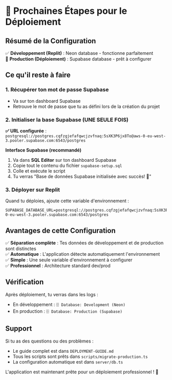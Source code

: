 # 🚀 Prochaines Étapes pour le Déploiement

## Résumé de la Configuration

✅ **Développement (Replit)** : Neon database - fonctionne parfaitement  
🔧 **Production (Déploiement)** : Supabase database - prêt à configurer

## Ce qu'il reste à faire

### 1. Récupérer ton mot de passe Supabase
- Va sur ton dashboard Supabase
- Retrouve le mot de passe que tu as défini lors de la création du projet

### 2. Initialiser la base Supabase (UNE SEULE FOIS)

**✅ URL configurée** : `postgresql://postgres.cqfzgjefafqwcjzvfnaq:5sXK3P6jx8To@aws-0-eu-west-3.pooler.supabase.com:6543/postgres`

**Interface Supabase (recommandé)**
1. Va dans **SQL Editor** sur ton dashboard Supabase
2. Copie tout le contenu du fichier `supabase-setup.sql`
3. Colle et exécute le script
4. Tu verras "Base de données Supabase initialisée avec succès! 🎉"

### 3. Déployer sur Replit

Quand tu déploies, ajoute cette variable d'environnement :
```
SUPABASE_DATABASE_URL=postgresql://postgres.cqfzgjefafqwcjzvfnaq:5sXK3P6jx8To@aws-0-eu-west-3.pooler.supabase.com:6543/postgres
```

## Avantages de cette Configuration

✅ **Séparation complète** : Tes données de développement et de production sont distinctes  
✅ **Automatique** : L'application détecte automatiquement l'environnement  
✅ **Simple** : Une seule variable d'environnement à configurer  
✅ **Professionnel** : Architecture standard dev/prod  

## Vérification

Après déploiement, tu verras dans les logs :
- En développement : `🗄️ Database: Development (Neon)`
- En production : `🗄️ Database: Production (Supabase)`

## Support

Si tu as des questions ou des problèmes :
- Le guide complet est dans `DEPLOYMENT-GUIDE.md`
- Tous les scripts sont prêts dans `scripts/migrate-production.ts`
- La configuration automatique est dans `server/db.ts`

L'application est maintenant prête pour un déploiement professionnel ! 🎉